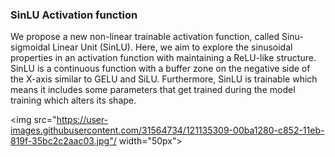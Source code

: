 ### SinLU Activation function

We propose a new non-linear trainable activation function, called Sinu-sigmoidal Linear Unit (SinLU). Here, we aim to explore the sinusoidal properties in an activation function with maintaining a ReLU-like structure. SinLU is a continuous function with a buffer zone on the negative side of the X-axis similar to GELU and SiLU. Furthermore, SinLU is trainable which means it includes some parameters that get trained during the model training which alters its shape.

<img src="https://user-images.githubusercontent.com/31564734/121135309-00ba1280-c852-11eb-819f-35bc2c2aac03.jpg"/ width="50px">
